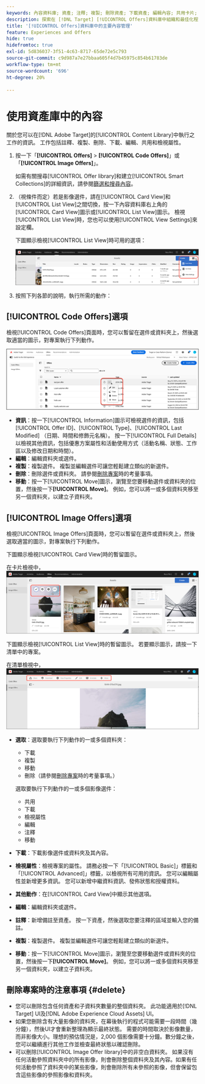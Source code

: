 ```yaml
---
keywords: 內容資料庫; 資產; 注釋; 複製; 刪除資產; 下載資產; 編輯內容; 共用卡片; 檢視內容屬性
description: 探索在 [!DNL Target] [!UICONTROL Offers]資料庫中組織和最佳化程式碼和影像選件的程式。
title: '[!UICONTROL Offers]資料庫中的主要內容管理'
feature: Experiences and Offers
hide: true
hidefromtoc: true
exl-id: 5d836037-3f51-4c63-8717-65de72e5c793
source-git-commit: c9d987a7e27bbaa605f4d7b45975c854b61783de
workflow-type: tm+mt
source-wordcount: '696'
ht-degree: 20%

---
```


# 使用資產庫中的內容

關於您可以在[!DNL Adobe Target]的[!UICONTROL Content Library]中執行之工作的資訊。 工作包括註釋、複製、刪除、下載、編輯、共用和檢視屬性。

1. 按一下「**[!UICONTROL Offers]** > **[!UICONTROL Code Offers]**」或「**[!UICONTROL Image Offers]**」。

   如需有關搜尋[!UICONTROL Offer library]和建立[!UICONTROL Smart Collections]的詳細資訊，請參閱[篩選和搜尋內容](/help/main/c-experiences/c-manage-content/filter-and-search-content.md#concept_3B59B8F025BF4CEA82ECC5199D365276)。

1. （視條件而定）若是影像選件，請在[!UICONTROL Card View]和[!UICONTROL List View]之間切換，按一下內容資料庫右上角的[!UICONTROL Card View]圖示或[!UICONTROL List View]圖示。 檢視[!UICONTROL List View]時，您也可以使用[!UICONTROL View Settings]來設定欄。

   下圖顯示檢視[!UICONTROL List View]時可用的選項：

   ![清單檢視選項](/help/main/c-experiences/c-manage-content/assets/view-settings-options.png)

1. 按照下列各節的說明，執行所需的動作：

## [!UICONTROL Code Offers]選項

檢視[!UICONTROL Code Offers]頁面時，您可以暫留在選件或資料夾上，然後選取適當的圖示，對專案執行下列動作。

![代碼選件索引標籤上的暫留圖示](/help/main/c-experiences/c-manage-content/assets/code-offers-hover-icons-new.png)

* **資訊**：按一下[!UICONTROL Information]圖示可檢視選件的資訊，包括[!UICONTROL Offer ID]、[!UICONTROL Type]、[!UICONTROL Last Modified] （日期、時間和修飾元名稱）。 按一下[!UICONTROL Full Details]以檢視其他資訊，包括優惠方案屬性和活動使用方式（活動名稱、狀態、工作區以及修改日期和時間）。
* **編輯**：編輯資料夾或選件。
* **複製**：複製選件。 複製並編輯選件可讓您輕鬆建立類似的新選件。
* **刪除**：刪除選件或資料夾。 請參閱[刪除專案](#delete)時的考量事項。
* **移動**：按一下[!UICONTROL Move]圖示，瀏覽至您要移動選件或資料夾的位置，然後按一下&#x200B;**[!UICONTROL Move]**。 例如，您可以將一或多個資料夾移至另一個資料夾，以建立子資料夾。

## [!UICONTROL Image Offers]選項

檢視[!UICONTROL Image Offers]頁面時，您可以暫留在選件或資料夾上，然後選取適當的圖示，對專案執行下列動作。

下圖顯示檢視[!UICONTROL Card View]時的暫留圖示。

在卡片檢視中，![在「影像選件」索引標籤上暫留圖示](/help/main/c-experiences/c-manage-content/assets/image-offers-hover-icons.png)

下圖顯示檢視[!UICONTROL List View]時的暫留圖示。 若要顯示圖示，請按一下清單中的專案。

在清單檢視中，![在[影像選件]索引標籤上暫留圖示](/help/main/c-experiences/c-manage-content/assets/list-view-hover.png)

* **選取**：選取要執行下列動作的一或多個資料夾：

   * 下載
   * 複製
   * 移動
   * 刪除（請參閱[刪除專案](#delete)時的考量事項。）

  選取要執行下列動作的一或多個影像選件：

   * 共用
   * 下載
   * 檢視屬性
   * 編輯
   * 注釋
   * 移動

* **下載**：下載影像選件或資料夾及其內容。
* **檢視屬性**：檢視專案的屬性。 請務必按一下「[!UICONTROL Basic]」標籤和「[!UICONTROL Advanced]」標籤，以檢視所有可用的資訊。 您可以編輯屬性並新增更多資訊。 您可以新增中繼資料資訊、發佈狀態和授權資料。
* **其他動作**：在[!UICONTROL Card View]中顯示其他選項。
* **編輯**：編輯資料夾或選件。
* **註釋**：新增備註至資產。 按一下資產，然後選取您要注釋的區域並輸入您的備註。
* **複製**：複製選件。 複製並編輯選件可讓您輕鬆建立類似的新選件。
* **移動**：按一下[!UICONTROL Move]圖示，瀏覽至您要移動選件或資料夾的位置，然後按一下&#x200B;**[!UICONTROL Move]**。 例如，您可以將一或多個資料夾移至另一個資料夾，以建立子資料夾。

## 刪除專案時的注意事項 {#delete}

* 您可以刪除包含任何資產和子資料夾數量的整個資料夾。 此功能適用於[!DNL Target] UI及[!DNL Adobe Experience Cloud Assets] UI。
* 如果您刪除含有大量影像的資料夾，在幕後執行的程式可能需要一段時間（幾分鐘），然後UI才會重新整理為顯示最終狀態。 需要的時間取決於影像數量，而非影像大小。理想的預估情況是，2,000 個影像需要十分鐘。數分鐘之後，您可以繼續進行其他工作並檢查最終狀態以確認刪除。
* 可以刪除[!UICONTROL Image Offer library]中的非空白資料夾。 如果沒有任何活動參照資料夾中的所有影像，則會刪除整個資料夾及其內容。如果有任何活動參照了資料夾中的某些影像，則會刪除所有未參照的影像，但會保留包含這些影像的參照影像和資料夾。
